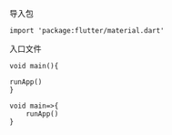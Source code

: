 导入包

```
import 'package:flutter/material.dart'
```





入口文件

```
void main(){

runApp()
}

void main=>{
	runApp()
}


```

